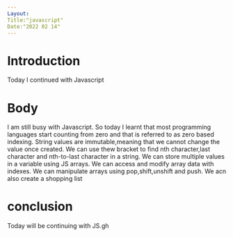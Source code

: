```yaml
---
Layout:
Title:"javascript"
Date:"2022 02 14"
---
```


# Introduction
Today I continued with Javascript

# Body
I am still busy with Javascript.
So today I learnt that most programming languages  start counting from zero and that is referred to as zero based indexing.
String values are immutable,meaning that we cannot change the value once created.
We can use thew bracket to find nth character,last character and nth-to-last character in a string.
We can store multiple values in a variable using JS arrays.
We can access and modify array data with indexes.
We can manipulate arrays using pop,shift,unshift and push.
We acn also create a shopping list

# conclusion
Today will be continuing with JS.gh